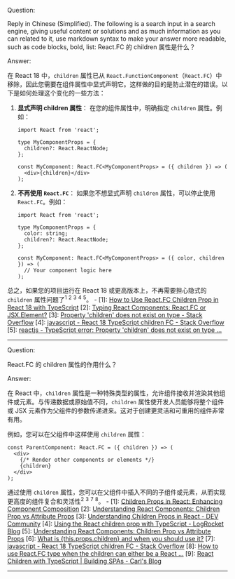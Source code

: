 Question:

Reply in Chinese (Simplified).
The following is a search input in a search engine, giving useful content or solutions and as much information as you can related to it, use markdown syntax to make your answer more readable, such as code blocks, bold, list:
React.FC 的 children 属性是什么？

Answer:

在 React 18 中，`children` 属性已从 `React.FunctionComponent`（`React.FC`）中移除，因此您需要在组件属性中显式声明它。这样做的目的是防止潜在的错误。以下是如何处理这个变化的一些方法：

1. **显式声明 children 属性**：
   在您的组件属性中，明确指定 `children` 属性。例如：
   ```tsx
   import React from 'react';

   type MyComponentProps = {
     children?: React.ReactNode;
   };

   const MyComponent: React.FC<MyComponentProps> = ({ children }) => (
     <div>{children}</div>
   );
   ```

2. **不再使用 `React.FC`**：
   如果您不想显式声明 `children` 属性，可以停止使用 `React.FC`。例如：
   ```tsx
   import React from 'react';

   type MyComponentProps = {
     color: string;
     children?: React.ReactNode;
   };

   const MyComponent: React.FC<MyComponentProps> = ({ color, children }) => (
     // Your component logic here
   );
   ```

总之，如果您的项目运行在 React 18 或更高版本上，不再需要担心隐式的 `children` 属性问题了<sup>1</sup> <sup>2</sup> <sup>3</sup> <sup>4</sup> <sup>5</sup>。
\-
\[1]: [How to Use React.FC Children Prop in React 18 with TypeScript](https://plainenglish.io/blog/how-to-use-react-fc-children-prop-in-react-18-with-typescript-6ab7b2c901ce)
\[2]: [Typing React Components: React.FC or JSX.Element?](https://dev.to/benhurmartins/typing-react-components-reactfc-or-jsxelement-p31)
\[3]: [Property 'children' does not exist on type - Stack Overflow](https://stackoverflow.com/questions/71948755/property-children-does-not-exist-on-type)
\[4]: [javascript - React 18 TypeScript children FC - Stack Overflow](https://stackoverflow.com/questions/71788254/react-18-typescript-children-fc)
\[5]: [reactjs - TypeScript error: Property 'children' does not exist on type ...](https://stackoverflow.com/questions/59106742/typescript-error-property-children-does-not-exist-on-type-reactnode)

<hr/>

Question:

React.FC 的 children 属性的作用什么？

Answer:

在 React 中，`children` 属性是一种特殊类型的属性，允许组件接收并渲染其他组件或元素。与传递数据或原始值不同，`children` 属性使开发人员能够将整个组件或 JSX 元素作为父组件的参数传递进来。这对于创建更灵活和可重用的组件非常有用。

例如，您可以在父组件中这样使用 `children` 属性：
```tsx
const ParentComponent: React.FC = ({ children }) => (
  <div>
    {/* Render other components or elements */}
    {children}
  </div>
);
```

通过使用 `children` 属性，您可以在父组件中插入不同的子组件或元素，从而实现更高度的组件复合和灵活性<sup>2</sup> <sup>3</sup> <sup>7</sup> <sup>8</sup>。
\-
\[1]: [Children Props in React: Enhancing Component Composition](https://medium.com/@nnpk0410/children-props-in-react-enhancing-component-composition-2e7465a1b5e3)
\[2]: [Understanding React Components: Children Prop vs Attribute Props](https://blog.stackademic.com/understanding-react-components-children-prop-vs-attribute-props-66942acc4cf3)
\[3]: [Understanding Children Props in React - DEV Community](https://dev.to/taukirsheikh/understanding-children-props-in-react-1g28)
\[4]: [Using the React children prop with TypeScript - LogRocket Blog](https://blog.logrocket.com/react-children-prop-typescript/)
\[5]: [Understanding React Components: Children Prop vs Attribute Props](https://bing.com/search?q=React.FC+children+property+purpose)
\[6]: [What is {this.props.children} and when you should use it?](https://stackoverflow.com/questions/49706823/what-is-this-props-children-and-when-you-should-use-it)
\[7]: [javascript - React 18 TypeScript children FC - Stack Overflow](https://stackoverflow.com/questions/71788254/react-18-typescript-children-fc)
\[8]: [How to use React.FC<props> type when the children can either be a React ...](https://stackoverflow.com/questions/60268517/how-to-use-react-fcprops-type-when-the-children-can-either-be-a-react-node-or)
\[9]: [React Children with TypeScript | Building SPAs - Carl's Blog](https://www.carlrippon.com/react-children-with-typescript/)

<hr/>

